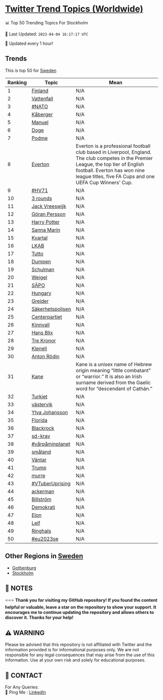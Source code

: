 [Twitter Trend Topics (Worldwide)](https://github.com/ErcinDedeoglu/Twitter-Trend-Topics)
==========


📊 Top 50 Trending Topics For Stockholm

📆 Last Updated: `2023-04-04 16:17:17 UTC`

🔧 Updated every 1 hour!


## Trends

This is top 50 for [Sweden](</Sweden>)

| Ranking | Topic | Mean |
| ------- | ------------ | ------------ |
| 1 | [Finland](http://twitter.com/search?q=Finland) | N/A |
| 2 | [Vattenfall](http://twitter.com/search?q=Vattenfall) | N/A |
| 3 | [#NATO](http://twitter.com/search?q=%23NATO) | N/A |
| 4 | [Kåberger](http://twitter.com/search?q=K%c3%a5berger) | N/A |
| 5 | [Manuel](http://twitter.com/search?q=Manuel) | N/A |
| 6 | [Doge](http://twitter.com/search?q=Doge) | N/A |
| 7 | [Podme](http://twitter.com/search?q=Podme) | N/A |
| 8 | [Everton](http://twitter.com/search?q=Everton) | Everton is a professional football club based in Liverpool, England. The club competes in the Premier League, the top tier of English football. Everton has won nine league titles, five FA Cups and one UEFA Cup Winners' Cup. |
| 9 | [#HV71](http://twitter.com/search?q=%23HV71) | N/A |
| 10 | [3 rounds](http://twitter.com/search?q=3+rounds) | N/A |
| 11 | [Jack Vreeswijk](http://twitter.com/search?q=Jack+Vreeswijk) | N/A |
| 12 | [Göran Persson](http://twitter.com/search?q=G%c3%b6ran+Persson) | N/A |
| 13 | [Harry Potter](http://twitter.com/search?q=Harry+Potter) | N/A |
| 14 | [Sanna Marin](http://twitter.com/search?q=Sanna+Marin) | N/A |
| 15 | [Kvartal](http://twitter.com/search?q=Kvartal) | N/A |
| 16 | [LKAB](http://twitter.com/search?q=LKAB) | N/A |
| 17 | [Tutto](http://twitter.com/search?q=Tutto) | N/A |
| 18 | [Dumpen](http://twitter.com/search?q=Dumpen) | N/A |
| 19 | [Schulman](http://twitter.com/search?q=Schulman) | N/A |
| 20 | [Weigel](http://twitter.com/search?q=Weigel) | N/A |
| 21 | [SÄPO](http://twitter.com/search?q=S%c3%84PO) | N/A |
| 22 | [Hungary](http://twitter.com/search?q=Hungary) | N/A |
| 23 | [Greider](http://twitter.com/search?q=Greider) | N/A |
| 24 | [Säkerhetspolisen](http://twitter.com/search?q=S%c3%a4kerhetspolisen) | N/A |
| 25 | [Centerpartiet](http://twitter.com/search?q=Centerpartiet) | N/A |
| 26 | [Kinnvall](http://twitter.com/search?q=Kinnvall) | N/A |
| 27 | [Hans Blix](http://twitter.com/search?q=Hans+Blix) | N/A |
| 28 | [Tre Kronor](http://twitter.com/search?q=Tre+Kronor) | N/A |
| 29 | [Klenell](http://twitter.com/search?q=Klenell) | N/A |
| 30 | [Anton Rödin](http://twitter.com/search?q=Anton+R%c3%b6din) | N/A |
| 31 | [Kane](http://twitter.com/search?q=Kane) | Kane is a unisex name of Hebrew origin meaning “little combatant” or “warrior.” It is also an Irish surname derived from the Gaelic word for “descendant of Cathán.” |
| 32 | [Turkiet](http://twitter.com/search?q=Turkiet) | N/A |
| 33 | [västervik](http://twitter.com/search?q=v%c3%a4stervik) | N/A |
| 34 | [Ylva Johansson](http://twitter.com/search?q=Ylva+Johansson) | N/A |
| 35 | [Florida](http://twitter.com/search?q=Florida) | N/A |
| 36 | [Blackrock](http://twitter.com/search?q=Blackrock) | N/A |
| 37 | [sd-krav](http://twitter.com/search?q=sd-krav) | N/A |
| 38 | [#vårpåminplanet](http://twitter.com/search?q=%23v%c3%a5rp%c3%a5minplanet) | N/A |
| 39 | [småland](http://twitter.com/search?q=sm%c3%a5land) | N/A |
| 40 | [Väntar](http://twitter.com/search?q=V%c3%a4ntar) | N/A |
| 41 | [Trump](http://twitter.com/search?q=Trump) | N/A |
| 42 | [murre](http://twitter.com/search?q=murre) | N/A |
| 43 | [#VTuberUprising](http://twitter.com/search?q=%23VTuberUprising) | N/A |
| 44 | [ackerman](http://twitter.com/search?q=ackerman) | N/A |
| 45 | [Billström](http://twitter.com/search?q=Billstr%c3%b6m) | N/A |
| 46 | [Demokrati](http://twitter.com/search?q=Demokrati) | N/A |
| 47 | [Elon](http://twitter.com/search?q=Elon) | N/A |
| 48 | [Leif](http://twitter.com/search?q=Leif) | N/A |
| 49 | [Ringhals](http://twitter.com/search?q=Ringhals) | N/A |
| 50 | [#eu2023se](http://twitter.com/search?q=%23eu2023se) | N/A |



## Other Regions in [Sweden](</Sweden>)

* [Gothenburg](</Sweden/Gothenburg.md>)
* [Stockholm](</Sweden/Stockholm.md>)



## 📝 NOTES

⭐⭐⭐ **Thank you for visiting my GitHub repository! If you found the content helpful or valuable, leave a star on the repository to show your support. It encourages me to continue updating the repository and allows others to discover it. Thanks for your help!**


## ⚠️ WARNING

Please be advised that this repository is not affiliated with Twitter and the information provided is for informational purposes only. We are not responsible for any legal consequences that may arise from the use of this information. Use at your own risk and solely for educational purposes.


## 📨 CONTACT

 For Any Queries:  
            🏓 Ping Me : [LinkedIn](https://www.linkedin.com/in/ercindedeoglu/)
